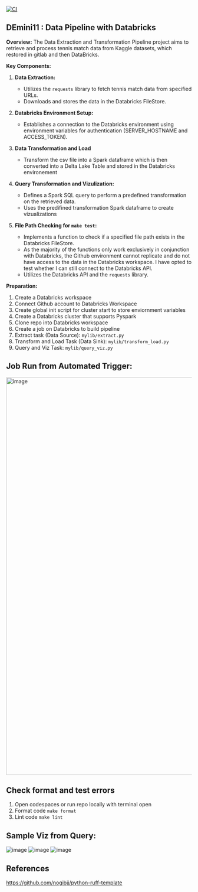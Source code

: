 [![CI](https://github.com/nogibjj/DEMINI11_2/actions/workflows/cicd.yml/badge.svg)](https://github.com/nogibjj/DEMINI11_2/actions/workflows/cicd.yml)

## DEmini11 : Data Pipeline with Databricks

**Overview:**
The Data Extraction and Transformation Pipeline project aims to retrieve and process tennis match data from Kaggle datasets, which restored in gitlab and then DataBricks. 

**Key Components:**
1. **Data Extraction:**
   - Utilizes the `requests` library to fetch tennis match data from specified URLs.
   - Downloads and stores the data in the Databricks FileStore.

2. **Databricks Environment Setup:**
   - Establishes a connection to the Databricks environment using environment variables for authentication (SERVER_HOSTNAME and ACCESS_TOKEN).

3. **Data Transformation and Load**
    - Transform the csv file into a Spark dataframe which is then converted into a Delta Lake Table and stored in the Databricks environement

4. **Query Transformation and Vizulization:**
   - Defines a Spark SQL query to perform a predefined transformation on the retrieved data.
   - Uses the predifined transformation Spark dataframe to create vizualizations

5. **File Path Checking for `make test`:**
   - Implements a function to check if a specified file path exists in the Databricks FileStore.
   - As the majority of the functions only work exclusively in conjunction with Databricks, the Github environment cannot replicate and do not have access to the data in the Databricks workspace. I have opted to test whether I can still connect to the Databricks API. 
   - Utilizes the Databricks API and the `requests` library.



**Preparation:**
1. Create a Databricks workspace 
2. Connect Github account to Databricks Workspace 
3. Create global init script for cluster start to store enviornment variables 
4. Create a Databricks cluster that supports Pyspark 
5. Clone repo into Databricks workspace 
6. Create a job on Databricks to build pipeline 
7. Extract task (Data Source): `mylib/extract.py`
8. Transform and Load Task (Data Sink): `mylib/transform_load.py`
9. Query and Viz Task: `mylib/query_viz.py`

## Job Run from Automated Trigger:
<img width="1077" alt="image" src="https://github.com/user-attachments/assets/4c11ee98-8dd7-4193-b15b-b2d6dd31ae16">


## Check format and test errors
1. Open codespaces or run repo locally with terminal open 
2. Format code `make format`
3. Lint code `make lint`

## Sample Viz from Query: 
![image](https://github.com/user-attachments/assets/d48e673b-bbb1-4afd-a0ab-f76b895ddf4f)
![image](https://github.com/user-attachments/assets/2593208f-1707-4881-b5d8-ecf352378453)
![image](https://github.com/user-attachments/assets/d03074c5-3b93-420b-a317-d4963a21b9fa)


## References

https://github.com/nogibjj/python-ruff-template 


